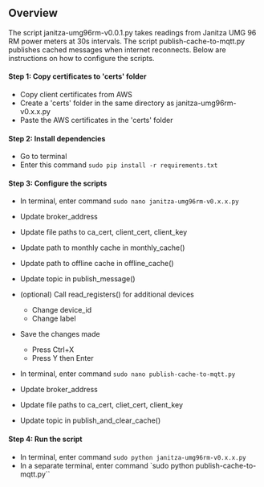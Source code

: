 ## Overview
The script janitza-umg96rm-v0.0.1.py takes readings from Janitza UMG 96 RM power meters at 30s intervals. The script publish-cache-to-mqtt.py publishes cached messages when internet reconnects. Below are instructions on how to configure the scripts.

#### Step 1: Copy certificates to 'certs' folder
- Copy client certificates from AWS
- Create a 'certs' folder in the same directory as janitza-umg96rm-v0.x.x.py
- Paste the AWS certificates in the 'certs' folder

#### Step 2: Install dependencies
- Go to terminal
- Enter this command `sudo pip install -r requirements.txt`

#### Step 3: Configure the scripts
- In terminal, enter command `sudo nano janitza-umg96rm-v0.x.x.py`
- Update broker_address
- Update file paths to ca_cert, client_cert, client_key
- Update path to monthly cache in monthly_cache()
- Update path to offline cache in offline_cache()
- Update topic in publish_message()
- (optional) Call read_registers() for additional devices
	- Change device_id
	- Change label
- Save the changes made
	- Press Ctrl+X
	- Press Y then Enter

- In terminal, enter command `sudo nano publish-cache-to-mqtt.py`
- Update broker_address
- Update file paths to ca_cert, cliet_cert, client_key
- Update topic in publish_and_clear_cache()

#### Step 4: Run the script
- In terminal, enter command `sudo python janitza-umg96rm-v0.x.x.py`
- In a separate terminal, enter command `sudo python publish-cache-to-mqtt.py``
